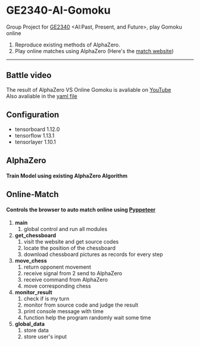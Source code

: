 # GE2340-AI-Gomoku
Group Project for [GE2340](https://www.cityu.edu.hk/catalogue/ug/current/course/GE2340.htm) &lt;AI:Past, Present, and Future>, play Gomoku online 
  
1. Reproduce existing methods of AlphaZero.
2. Play online matches using AlphaZero (Here's the [match website](https://dkmgames.com/Gomoku/gomoku.htm))  

---
## Battle video
The result of AlphaZero VS Online Gomoku is avaliable on [YouTube](https://www.youtube.com/playlist?list=PL4nBMCNLJMG7MNGBUwLIJyixv4ZU-GYID)  
Also avaliable in the [yaml file](https://github.com/BigtoC/GE2340-AI-Gomoku/blob/master/AlphaZero/MatchResult.yaml)

  
## Configuration
- tensorboard         1.12.0
- tensorflow          1.13.1
- tensorlayer         1.10.1
  
## AlphaZero
#### Train Model using existing AlphaZero Algorithm  
  
  
## Online-Match
#### Controls the browser to auto match online using [Pyppeteer](https://github.com/miyakogi/pyppeteer)
1. **main**
   1. global control and run all modules
2. **get_chessboard**
   1. visit the website and get source codes
   2. locate the position of the chessboard
   3. download chessboard pictures as records for every step 
3. **move_chess**
   1. return opponent movement
   2. receive signal from 2 send to AlphaZero
   3. receive command from AlphaZero
   4. move corresponding chess
4. **monitor_result**
   1. check if is my turn
   2. monitor from source code and judge the result
   3. print console message with time
   4. function help the program randomly wait some time
5. **global_data**
   1. store data
   2. store user's input
  
  
 
